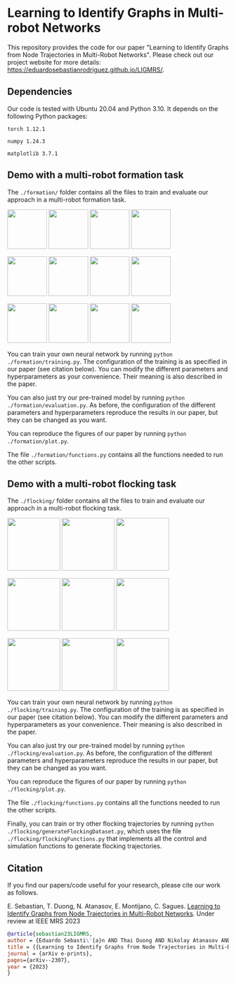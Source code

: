 # Learning to Identify Graphs in Multi-robot Networks

This repository provides the code for our paper "Learning to Identify Graphs from Node Trajectories in Multi-Robot Networks". Please check out our project website for more details: https://eduardosebastianrodriguez.github.io/LIGMRS/.

## Dependencies

Our code is tested with Ubuntu 20.04 and Python 3.10. It depends on the following Python packages: 

```torch 1.12.1``` 

```numpy 1.24.3```

```matplotlib 3.7.1```

## Demo with a multi-robot formation task
The ```./formation/``` folder contains all the files to train and evaluate our approach in a multi-robot formation task.

<p float="left">
<img src="figs/ground_truth_20.png" height="90">
<img src="figs/discovered_20.png" height="90"> 
<img src="figs/difference_20.png" height="90"> 
<img src="figs/bool_difference_20.png" height="90">
</p>
<p float="left">
<img src="figs/ground_truth_40.png" height="90">
<img src="figs/discovered_40.png" height="90"> 
<img src="figs/difference_40.png" height="90"> 
<img src="figs/bool_difference_40.png" height="90">
</p>
<p float="left">
<img src="figs/ground_truth_60.png" height="90">
<img src="figs/discovered_60.png" height="90"> 
<img src="figs/difference_60.png" height="90"> 
<img src="figs/bool_difference_60.png" height="90">
</p>

You can train your own neural network by running ```python ./formation/training.py```. The configuration of the training is as specified in our paper (see citation below). You can modify the different parameters and hyperparameters as your convenience. Their meaning is also described in the paper.

You can also just try our pre-trained model by running ```python ./formation/evaluation.py```. As before, the configuration of the different parameters and hyperparameters reproduce the results in our paper, but they can be changed as you want.

You can reproduce the figures of our paper by running ```python ./formation/plot.py```.

The file ```./formation/functions.py``` contains all the functions needed to run the other scripts.

## Demo with a multi-robot flocking task
The ```./flocking/``` folder contains all the files to train and evaluate our approach in a multi-robot flocking task.

<p float="left">
<img src="figs/ground_truth_3.png" height="120" >
<img src="figs/discovered_3.png" height="120"> 
<img src="figs/difference_3.png" height="120"> 
</p>
<p float="left">
<img src="figs/ground_truth_2.png" height="120">
<img src="figs/discovered_2.png" height="120"> 
<img src="figs/difference_2.png" height="120"> 
</p>
<p float="left">
<img src="figs/ground_truth_1.png" height="120">
<img src="figs/discovered_1.png" height="120"> 
<img src="figs/difference_1.png" height="120"> 
</p>

You can train your own neural network by running ```python ./flocking/training.py```. The configuration of the training is as specified in our paper (see citation below). You can modify the different parameters and hyperparameters as your convenience. Their meaning is also described in the paper.

You can also just try our pre-trained model by running ```python ./flocking/evaluation.py```. As before, the configuration of the different parameters and hyperparameters reproduce the results in our paper, but they can be changed as you want.

You can reproduce the figures of our paper by running ```python ./flocking/plot.py```.

The file ```./flocking/functions.py``` contains all the functions needed to run the other scripts.

Finally, you can train or try other flocking trajectories by running ```python ./flocking/generateFlockingDataset.py```, which uses the file ```./flocking/flockingFunctions.py``` that implements all the control and simulation functions to generate flocking trajectories.
## Citation
If you find our papers/code useful for your research, please cite our work as follows.

E. Sebastian, T. Duong, N. Atanasov, E. Montijano, C. Sagues. [Learning to Identify Graphs from Node Trajectories in Multi-Robot Networks](https://eduardosebastianrodriguez.github.io/LIGMRS/). Under review at IEEE MRS 2023

 ```bibtex
@article{sebastian23LIGMRS,
author = {Eduardo Sebasti\'{a}n AND Thai Duong AND Nikolay Atanasov AND Eduardo Montijano AND Carlos Sag\"{u}\'{e}s},
title = {{Learning to Identify Graphs from Node Trajectories in Multi-Robot Networks}},
journal = {arXiv e-prints},
pages={arXiv--2307},
year = {2023}
}
```
